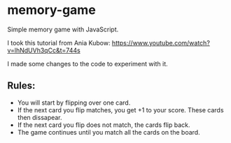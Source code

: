 # memory-game
Simple memory game with JavaScript. 

I took this tutorial from Ania Kubow: https://www.youtube.com/watch?v=lhNdUVh3qCc&t=744s 

I made some changes to the code to experiment with it.

## Rules:
* You will start by flipping over one card.
* If the next card you flip matches, you get +1 to your score. These cards then dissapear.
* If the next card you flip does not match, the cards flip back.
* The game continues until you match all the cards on the board.
